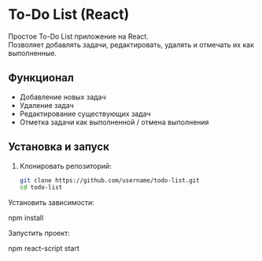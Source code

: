 # To-Do List (React)

Простое To-Do List приложение на React.  
Позволяет добавлять задачи, редактировать, удалять и отмечать их как выполненные.  

## Функционал
- Добавление новых задач  
- Удаление задач  
- Редактирование существующих задач  
- Отметка задачи как выполненной / отмена выполнения  

## Установка и запуск

1. Клонировать репозиторий:
   ```bash
   git clone https://github.com/username/todo-list.git
   cd todo-list
Установить зависимости:

npm install

Запустить проект:

npm react-script start

